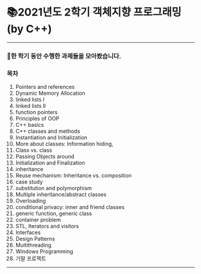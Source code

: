 # 📚2021년도 2학기 객체지향 프로그래밍 (by C++)
-----------------------------------
### 📌한 학기 동안 수행한 과제들을 모아봤습니다.

### 목차
1.	Pointers and references		
2.	Dynamic Memory Allocation		
3.	linked lists I		
4.	linked lists II	
5.	function pointers		
6.	Principles of OOP		
7.	C++ basics	
8.	C++ classes and methods	
9.	Instantiation and Initialization		
10.	More about classes: Information hiding,		
11.	Class vs. class	
12.	Passing Objects around	
13.	Initialization and Finalization		
14.	inheritance	
15.	Reuse mechanism: Inheritance vs. composition		
16.	case study	
17.	substitution and polymorphism	
18.	Multiple inheritance/abstract classes	
19.	Overloading	
20.	conditional privacy: inner and friend classes	
21.	generic function, generic class		
22.	container problem
23.	STL, Iterators and visitors		
24.	Interfaces	
25.	Design Patterns		
26.	Multithreading	
27.	Windows Programming			
28.	기말 프로젝트
-----------------------------------------
